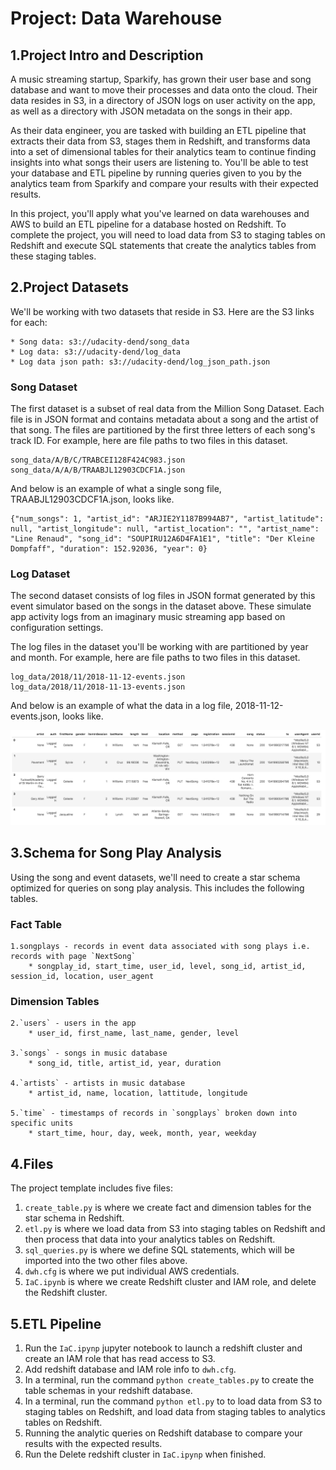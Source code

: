 # Project: Data Warehouse

## 1.Project Intro and Description

A music streaming startup, Sparkify, has grown their user base and song database and want to move their processes and data onto the cloud. Their data resides in S3, in a directory of JSON logs on user activity on the app, as well as a directory with JSON metadata on the songs in their app.

As their data engineer, you are tasked with building an ETL pipeline that extracts their data from S3, stages them in Redshift, and transforms data into a set of dimensional tables for their analytics team to continue finding insights into what songs their users are listening to. You'll be able to test your database and ETL pipeline by running queries given to you by the analytics team from Sparkify and compare your results with their expected results.

In this project, you'll apply what you've learned on data warehouses and AWS to build an ETL pipeline for a database hosted on Redshift. To complete the project, you will need to load data from S3 to staging tables on Redshift and execute SQL statements that create the analytics tables from these staging tables.

## 2.Project Datasets

We'll be working with two datasets that reside in S3. Here are the S3 links for each:

    * Song data: s3://udacity-dend/song_data
    * Log data: s3://udacity-dend/log_data
    * Log data json path: s3://udacity-dend/log_json_path.json
    
### Song Dataset
The first dataset is a subset of real data from the Million Song Dataset. Each file is in JSON format and contains metadata about a song and the artist of that song. The files are partitioned by the first three letters of each song's track ID. For example, here are file paths to two files in this dataset.

    song_data/A/B/C/TRABCEI128F424C983.json
    song_data/A/A/B/TRAABJL12903CDCF1A.json
    
And below is an example of what a single song file, TRAABJL12903CDCF1A.json, looks like.

    {"num_songs": 1, "artist_id": "ARJIE2Y1187B994AB7", "artist_latitude": null, "artist_longitude": null, "artist_location": "", "artist_name": "Line Renaud", "song_id": "SOUPIRU12A6D4FA1E1", "title": "Der Kleine Dompfaff", "duration": 152.92036, "year": 0}
    
### Log Dataset
The second dataset consists of log files in JSON format generated by this event simulator based on the songs in the dataset above. These simulate app activity logs from an imaginary music streaming app based on configuration settings.

The log files in the dataset you'll be working with are partitioned by year and month. For example, here are file paths to two files in this dataset.

    log_data/2018/11/2018-11-12-events.json
    log_data/2018/11/2018-11-13-events.json

And below is an example of what the data in a log file, 2018-11-12-events.json, looks like.

![](log-data.png)

## 3.Schema for Song Play Analysis

Using the song and event datasets, we'll need to create a star schema optimized for queries on song play analysis. This includes the following tables.

### Fact Table

    1.songplays - records in event data associated with song plays i.e. records with page `NextSong`
        * songplay_id, start_time, user_id, level, song_id, artist_id, session_id, location, user_agent
        
### Dimension Tables

    2.`users` - users in the app
        * user_id, first_name, last_name, gender, level
        
    3.`songs` - songs in music database
        * song_id, title, artist_id, year, duration
        
    4.`artists` - artists in music database
        * artist_id, name, location, lattitude, longitude
        
    5.`time` - timestamps of records in `songplays` broken down into specific units
        * start_time, hour, day, week, month, year, weekday
        
## 4.Files

The project template includes five files:

1. `create_table.py` is where we create fact and dimension tables for the star schema in Redshift.
2. `etl.py` is where we load data from S3 into staging tables on Redshift and then process that data into your analytics tables on Redshift.
3. `sql_queries.py` is where we define SQL statements, which will be imported into the two other files above.
4. `dwh.cfg` is where we put individual AWS credentials.
5. `IaC.ipynb` is where we create Redshift cluster and IAM role, and delete the Redshift cluster.


## 5.ETL Pipeline

1. Run the `IaC.ipynp` jupyter notebook to launch a redshift cluster and create an IAM role that has read access to S3.
2. Add redshift database and IAM role info to `dwh.cfg`. 
3. In a terminal, run the command `python create_tables.py` to create the table schemas in your redshift database.
4. In a terminal, run the command `python etl.py` to to load data from S3 to staging tables on Redshift, and load data from staging tables to analytics tables on Redshift.
5. Running the analytic queries on Redshift database to compare your results with the expected results.
6. Run the Delete redshift cluster in `IaC.ipynp` when finished.
